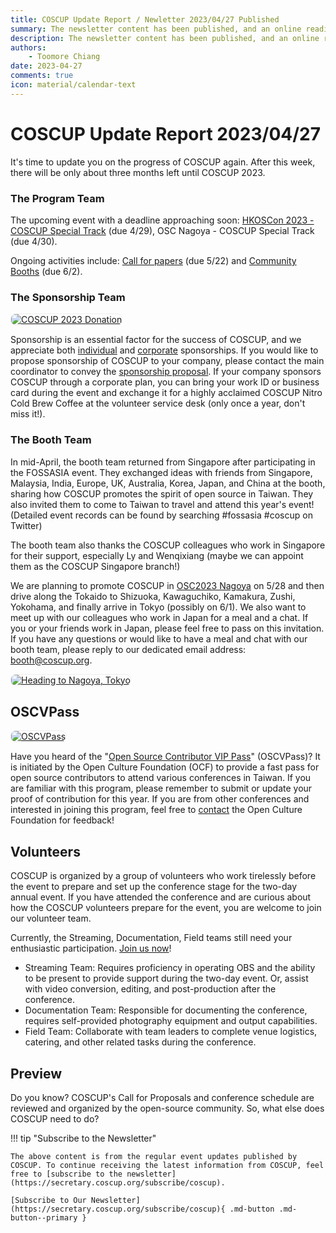 ```yaml
---
title: COSCUP Update Report / Newletter 2023/04/27 Published
summary: The newsletter content has been published, and an online reading version.
description: The newsletter content has been published, and an online reading version.
authors:
    - Toomore Chiang
date: 2023-04-27
comments: true
icon: material/calendar-text
---
```

# COSCUP Update Report 2023/04/27

It's time to update you on the progress of COSCUP again. After this week, there will be only about three months left until COSCUP 2023.

### The Program Team

The upcoming event with a deadline approaching soon: [HKOSCon 2023 - COSCUP Special Track](https://i.coscup.org/HKOSCon2023/newsletter) (due 4/29), OSC Nagoya - COSCUP Special Track (due 4/30).

Ongoing activities include: [Call for papers](https://i.coscup.org/bmDlZ/newsletter) (due 5/22) and [Community Booths](https://i.coscup.org/xR5YE/newsletter) (due 6/2).

### The Sponsorship Team

<a href="http://i.coscup.org/indCfS23/newsletter"><img src="https://volunteer.coscup.org/img/papers_230427_xiao_zhuo.jpg" alt="COSCUP 2023 Donation" title="COSCUP 2023 Donation" style="border-radius:8px;border:#eeeeee 1px solid;"></a>

Sponsorship is an essential factor for the success of COSCUP, and we appreciate both [individual](http://i.coscup.org/indCfS23/newsletter) and [corporate](https://coscup.org/2023/en/sponsorship) sponsorships. If you would like to propose sponsorship of COSCUP to your company, please contact the main coordinator to convey the [sponsorship proposal](https://coscup.org/2023/en/sponsorship). If your company sponsors COSCUP through a corporate plan, you can bring your work ID or business card during the event and exchange it for a highly acclaimed COSCUP Nitro Cold Brew Coffee at the volunteer service desk (only once a year, don't miss it!).

### The Booth Team

In mid-April, the booth team returned from Singapore after participating in the FOSSASIA event. They exchanged ideas with friends from Singapore, Malaysia, India, Europe, UK, Australia, Korea, Japan, and China at the booth, sharing how COSCUP promotes the spirit of open source in Taiwan. They also invited them to come to Taiwan to travel and attend this year's event! (Detailed event records can be found by searching #fossasia #coscup on Twitter)

The booth team also thanks the COSCUP colleagues who work in Singapore for their support, especially Ly and Wenqixiang (maybe we can appoint them as the COSCUP Singapore branch!)

We are planning to promote COSCUP in [OSC2023 Nagoya](https://event.ospn.jp/osc2023-nagoya/exhibit) on 5/28 and then drive along the Tokaido to Shizuoka, Kawaguchiko, Kamakura, Zushi, Yokohama, and finally arrive in Tokyo (possibly on 6/1). We also want to meet up with our colleagues who work in Japan for a meal and a chat. If you or your friends work in Japan, please feel free to pass on this invitation. If you have any questions or would like to have a meal and chat with our booth team, please reply to our dedicated email address: [booth@coscup.org](mailto:booth@coscup.org).

<a href="https://volunteer.coscup.org/img/papers_230427_1.png"><img src="https://volunteer.coscup.org/img/papers_230427_1.png" alt="Heading to Nagoya, Tokyo" title="Heading to Nagoya, Tokyo" style="border-radius:8px;border:#eeeeee 1px solid;"></a>

## OSCVPass

<a href="https://ocf.tw/en/p/oscvpass/"><img src="https://volunteer.coscup.org/img/papers_230427_oscvpass.png" alt="OSCVPass" title="OSCVPass" style="border-radius:8px;border:#eeeeee 1px solid;"></a>

Have you heard of the "[Open Source Contributor VIP Pass](https://ocf.tw/en/p/oscvpass/)" (OSCVPass)? It is initiated by the Open Culture Foundation (OCF) to provide a fast pass for open source contributors to attend various conferences in Taiwan. If you are familiar with this program, please remember to submit or update your proof of contribution for this year. If you are from other conferences and interested in joining this program, feel free to [contact](mailto:hi@ocf.tw) the Open Culture Foundation for feedback!

## Volunteers

COSCUP is organized by a group of volunteers who work tirelessly before the event to prepare and set up the conference stage for the two-day annual event. If you have attended the conference and are curious about how the COSCUP volunteers prepare for the event, you are welcome to join our volunteer team.

Currently, the Streaming, Documentation, Field teams still need your enthusiastic participation. [Join us now](https://volunteer.coscup.org/)!

- Streaming Team: Requires proficiency in operating OBS and the ability to be present to provide support during the two-day event. Or, assist with video conversion, editing, and post-production after the conference.
- Documentation Team: Responsible for documenting the conference, requires self-provided photography equipment and output capabilities.
- Field Team: Collaborate with team leaders to complete venue logistics, catering, and other related tasks during the conference.

## Preview

Do you know? COSCUP's Call for Proposals and conference schedule are reviewed and organized by the open-source community. So, what else does COSCUP need to do?

!!! tip "Subscribe to the Newsletter"

    The above content is from the regular event updates published by COSCUP. To continue receiving the latest information from COSCUP, feel free to [subscribe to the newsletter](https://secretary.coscup.org/subscribe/coscup).

    [Subscribe to Our Newsletter](https://secretary.coscup.org/subscribe/coscup){ .md-button .md-button--primary }
